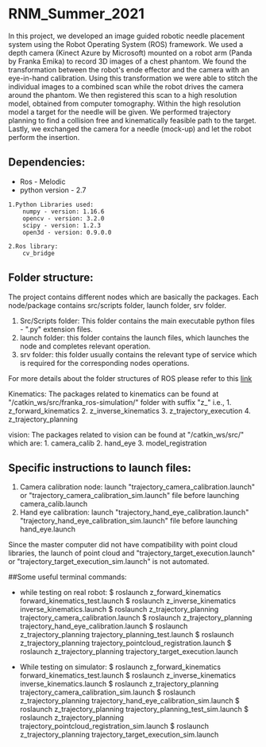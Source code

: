 # RNM_Summer_2021

In this project, we developed an image guided robotic needle placement system using the Robot Operating System (ROS) framework. We used a depth camera (Kinect Azure by Microsoft) mounted on a robot arm (Panda by Franka Emika) to record 3D images of a chest phantom. We found the transformation between the robot's ende effector and the camera with an eye-in-hand calibration. Using this transformation we were able to stitch the individual images to a combined scan while the robot drives the camera around the phantom. We then registered this scan to a high resolution model, obtained from computer tomography. Within the high resolution model a target for the needle will be given. We performed  trajectory planning to find a collision free and kinematically feasible path to the target. Lastly, we exchanged the camera for a needle (mock-up) and let the robot perform the insertion.

## Dependencies:

   * Ros - Melodic
   * python version - 2.7


	1.Python Libraries used:
		numpy - version: 1.16.6
		opencv - version: 3.2.0
		scipy - version: 1.2.3
		open3d - version: 0.9.0.0

	2.Ros library:
		cv_bridge

## Folder structure:
The project contains different nodes which are basically the packages. Each node/package contains src/scripts folder, launch folder, srv folder.
	
1. Src/Scripts folder: This folder contains the main executable python files - ".py" extension files.
2. launch folder: this folder contains the launch files, which launches the node and completes relevant operation.
3. srv folder: this folder usually contains the relevant type of service which is required for the corresponding nodes operations.

For more details about the folder structures of ROS please refer to this [link](http://wiki.ros.org/Packages)

Kinematics:
	The packages related to kinematics can be found at "/catkin_ws/src/franka_ros-simulation/" folder with suffix "z_" i.e., 
	1. z_forward_kinematics
	2. z_inverse_kinematics
	3. z_trajectory_execution
	4. z_trajectory_planning


vision: 
	The packages related to vision can be found at "/catkin_ws/src/" which are:
	1. camera_calib
	2. hand_eye
	3. model_registration

## Specific instructions to launch files:
	
1. Camera calibration node:
	launch "trajectory_camera_calibration.launch" or "trajectory_camera_calibration_sim.launch" file before launching camera_calib.launch
2. Hand eye calibration:
	launch "trajectory_hand_eye_calibration.launch" "trajectory_hand_eye_calibration_sim.launch" file before launching hand_eye.launch

Since the master computer did not have compatibility with point cloud libraries, the launch of point cloud and "trajectory_target_execution.launch" or "trajectory_target_execution_sim.launch" is 
not automated.

##Some useful terminal commands:
	
* while testing on real robot:
	$ roslaunch z_forward_kinematics forward_kinematics_test.launch
	$ roslaunch z_inverse_kinematics inverse_kinematics.launch
	$ roslaunch z_trajectory_planning trajectory_camera_calibration.launch
	$ roslaunch z_trajectory_planning trajectory_hand_eye_calibration.launch
	$ roslaunch z_trajectory_planning trajectory_planning_test.launch
	$ roslaunch z_trajectory_planning trajectory_pointcloud_registration.launch
	$ roslaunch z_trajectory_planning trajectory_target_execution.launch


* While testing on simulator:
	$ roslaunch z_forward_kinematics forward_kinematics_test.launch
	$ roslaunch z_inverse_kinematics inverse_kinematics.launch
	$ roslaunch z_trajectory_planning trajectory_camera_calibration_sim.launch
	$ roslaunch z_trajectory_planning trajectory_hand_eye_calibration_sim.launch
	$ roslaunch z_trajectory_planning trajectory_planning_test_sim.launch
	$ roslaunch z_trajectory_planning trajectory_pointcloud_registration_sim.launch
	$ roslaunch z_trajectory_planning trajectory_target_execution_sim.launch

